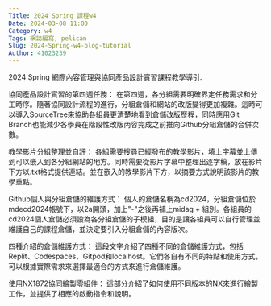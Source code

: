 ```yaml
---
Title: 2024 Spring 課程w4
Date: 2024-03-08 11:00
Category: w4
Tags: 網誌編寫, pelican
Slug: 2024-Spring-w4-blog-tutorial
Author: 41023239
---
```


2024 Spring 網際內容管理與協同產品設計實習課程教學導引.

<!-- PELICAN_END_SUMMARY -->
協同產品設計實習的第四週任務：
在第四週，各分組需要明確界定任務需求和分工時序。隨著協同設計流程的進行，分組倉儲和網站的改版變得更加複雜。這時可以導入SourceTree來協助各組員更清楚地看到倉儲改版歷程，同時應用Git Branch也能減少各學員在階段性改版內容完成之前推向Github分組倉儲的合併次數。

教學影片分組整理並自評：
各組需要搜尋已經發布的教學影片，填上字幕並上傳到可以嵌入到各分組網站的地方。同時需要從影片字幕中整理出逐字稿，放在影片下方以.txt格式提供連結。並在嵌入的教學影片下方，以摘要方式說明該影片的教學重點。

Github個人與分組倉儲的維護方式：
個人的倉儲名稱為cd2024，分組倉儲位於mdecd2024帳號下，以2a開頭，加上"-"之後再補上midag + 組別。各組員的cd2024個人倉儲必須設為各分組倉儲的子模組，目的是讓各組員可以自行管理並維護自己的課程倉儲，並決定要引入分組倉儲的內容版次。

四種介紹的倉儲維護方式：
這段文字介紹了四種不同的倉儲維護方式，包括Replit、Codespaces、Gitpod和localhost。它們各自有不同的特點和使用方式，可以根據實際需求來選擇最適合的方式來進行倉儲維護。

使用NX1872協同繪製零組件：
這部分介紹了如何使用不同版本的NX來進行繪製工作，並提供了相應的啟動指令和說明。